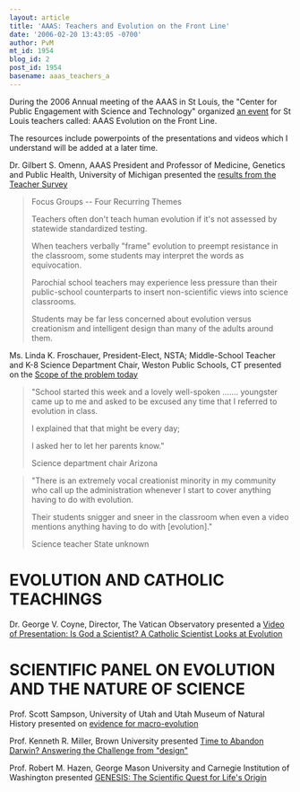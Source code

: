 ```yaml
---
layout: article
title: 'AAAS: Teachers and Evolution on the Front Line'
date: '2006-02-20 13:43:05 -0700'
author: PvM
mt_id: 1954
blog_id: 2
post_id: 1954
basename: aaas_teachers_a
---
```

During the 2006 Annual meeting of the AAAS in St Louis, the "Center for Public Engagement with Science and Technology" organized [an event](http://www.aaas.org/programs/centers/pe/evoline/index.shtml#) for St Louis teachers called:  AAAS Evolution on the Front Line.

The resources include powerpoints of the presentations and videos which I understand will be added at a later time.

Dr. Gilbert S. Omenn, AAAS President and Professor of Medicine, Genetics and Public Health, University of Michigan presented the [results from the Teacher Survey](http://www.aaas.org/programs/centers/pe/evoline/ppt/omenn.ppt)

> Focus Groups -- Four Recurring Themes
> 
> Teachers often don't teach human evolution if it's not assessed by statewide standardized testing.
> 
> When teachers verbally "frame" evolution to preempt resistance in the classroom, some students may interpret the words as equivocation.
> 
> Parochial school teachers may experience less pressure than their public-school counterparts to insert non-scientific views into science classrooms. 
> 
> Students may be far less concerned about evolution versus creationism and intelligent design than many of the adults around them. 

Ms. Linda K. Froschauer, President-Elect, NSTA; Middle-School Teacher and K-8 Science Department Chair, Weston Public Schools, CT presented on the [Scope of the problem today](http://www.aaas.org/programs/centers/pe/evoline/ppt/froschauer.ppt)

> "School started this week and a lovely well-spoken .......  youngster came up to me and asked to be excused  any time that I referred to evolution in class.
> 
> I explained that that might be every day; 
> 
> I asked her to let her parents know." 
> 
> Science department chair
> Arizona

> "There is an extremely vocal creationist minority  in my community who call up the administration whenever I start to cover anything having to do with evolution.
> 
> Their students snigger and sneer in the classroom  when even a video mentions anything having to do  with \[evolution\]."
> 
> Science teacher
> State unknown

# EVOLUTION AND CATHOLIC TEACHINGS

Dr. George V. Coyne, Director, The Vatican Observatory presented a [Video of Presentation: Is God a Scientist? A Catholic Scientist Looks at Evolution](http://www.aaas.org/programs/centers/pe/evoline/ppt/coyne.ppt)

# SCIENTIFIC PANEL ON EVOLUTION AND THE NATURE OF SCIENCE


Prof. Scott Sampson, University of Utah and Utah Museum of Natural History presented on [evidence for macro-evolution](http://www.aaas.org/programs/centers/pe/evoline/ppt/sampson.ppt)

Prof. Kenneth R. Miller, Brown University presented [Time to Abandon Darwin? Answering the Challenge from "design"](http://www.aaas.org/programs/centers/pe/evoline/ppt/miller.ppt)

Prof. Robert M. Hazen, George Mason University and Carnegie Institution of Washington presented [GENESIS: The Scientific Quest for Life's Origin](http://www.aaas.org/programs/centers/pe/evoline/ppt/hazen.ppt)
